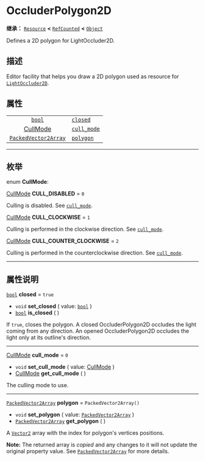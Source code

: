 <!-- ⚠ 请勿编辑本文件 ⚠ -->
<!-- 本文档使用脚本从 WeDot 引擎源码仓库生成。 -->
<!-- 生成脚本：https://github.com/WeDot-Engine/WeDot/tree/4.3/doc/tools/make_md.py； -->
<!-- 原文件：https://github.com/WeDot-Engine/WeDot/tree/4.3/doc/classes/OccluderPolygon2D.xml。 -->

<div id="_class_occluderpolygon2d"></div>

# OccluderPolygon2D

**继承：** [`Resource`](class_resource.md) **<** [`RefCounted`](class_refcounted.md) **<** [`Object`](class_object.md)

Defines a 2D polygon for LightOccluder2D.

## 描述

Editor facility that helps you draw a 2D polygon used as resource for [`LightOccluder2D`](class_lightoccluder2d.md).

## 属性

|||
|:-:|:--|
| [`bool`](class_bool.md)                             | [`closed`](#class_occluderpolygon2d_property_closed)       | ``true``                 |
| [CullMode](#enum_occluderpolygon2d_cullmode)        | [`cull_mode`](#class_occluderpolygon2d_property_cull_mode) | ``0``                    |
| [`PackedVector2Array`](class_packedvector2array.md) | [`polygon`](#class_occluderpolygon2d_property_polygon)     | ``PackedVector2Array()`` |

<!-- rst-class:: classref-section-separator -->

---

## 枚举

<div id="_class_enum_occluderpolygon2d_cullmode"></div>

enum **CullMode**: <div id="enum_occluderpolygon2d_cullmode"></div>

<div id="_class_occluderpolygon2d_constant_cull_disabled"></div>

[CullMode](#enum_occluderpolygon2d_cullmode) **CULL_DISABLED** = ``0``

Culling is disabled. See [`cull_mode`](#class_occluderpolygon2d_property_cull_mode).

<div id="_class_occluderpolygon2d_constant_cull_clockwise"></div>

[CullMode](#enum_occluderpolygon2d_cullmode) **CULL_CLOCKWISE** = ``1``

Culling is performed in the clockwise direction. See [`cull_mode`](#class_occluderpolygon2d_property_cull_mode).

<div id="_class_occluderpolygon2d_constant_cull_counter_clockwise"></div>

[CullMode](#enum_occluderpolygon2d_cullmode) **CULL_COUNTER_CLOCKWISE** = ``2``

Culling is performed in the counterclockwise direction. See [`cull_mode`](#class_occluderpolygon2d_property_cull_mode).

<!-- rst-class:: classref-section-separator -->

---

## 属性说明

<div id="_class_occluderpolygon2d_property_closed"></div>

[`bool`](class_bool.md) **closed** = ``true`` <div id="class_occluderpolygon2d_property_closed"></div>

- `void` **set_closed** ( value: [`bool`](class_bool.md) )
- [`bool`](class_bool.md) **is_closed** ( )

If `true`, closes the polygon. A closed OccluderPolygon2D occludes the light coming from any direction. An opened OccluderPolygon2D occludes the light only at its outline's direction.

<!-- rst-class:: classref-item-separator -->

---

<div id="_class_occluderpolygon2d_property_cull_mode"></div>

[CullMode](#enum_occluderpolygon2d_cullmode) **cull_mode** = ``0`` <div id="class_occluderpolygon2d_property_cull_mode"></div>

- `void` **set_cull_mode** ( value: [CullMode](#enum_occluderpolygon2d_cullmode) )
- [CullMode](#enum_occluderpolygon2d_cullmode) **get_cull_mode** ( )

The culling mode to use.

<!-- rst-class:: classref-item-separator -->

---

<div id="_class_occluderpolygon2d_property_polygon"></div>

[`PackedVector2Array`](class_packedvector2array.md) **polygon** = ``PackedVector2Array()`` <div id="class_occluderpolygon2d_property_polygon"></div>

- `void` **set_polygon** ( value: [`PackedVector2Array`](class_packedvector2array.md) )
- [`PackedVector2Array`](class_packedvector2array.md) **get_polygon** ( )

A [`Vector2`](class_vector2.md) array with the index for polygon's vertices positions.

**Note:** The returned array is *copied* and any changes to it will not update the original property value. See [`PackedVector2Array`](class_packedvector2array.md) for more details.

[^virtual]: 本方法通常需要用户覆盖才能生效。
[^const]: 本方法无副作用，不会修改该实例的任何成员变量。
[^vararg]: 本方法除了能接受在此处描述的参数外，还能够继续接受任意数量的参数。
[^constructor]: 本方法用于构造某个类型。
[^static]: 调用本方法无需实例，可直接使用类名进行调用。
[^operator]: 本方法描述的是使用本类型作为左操作数的有效运算符。
[^bitfield]: 这个值是由下列位标志构成位掩码的整数。
[^void]: 无返回值。
